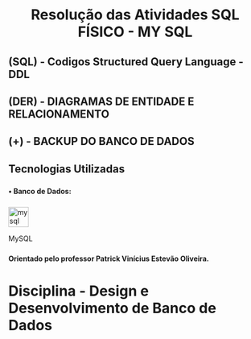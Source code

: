 <h1 align="center">Resolução das Atividades SQL FÍSICO - MY SQL</h1>

## (SQL) - Codigos Structured Query Language - DDL

## (DER) - DIAGRAMAS DE ENTIDADE E RELACIONAMENTO

## (+) - BACKUP DO BANCO DE DADOS

###

<h2 align="left">Tecnologias Utilizadas</h2>

###

<h4 align="left">• Banco de Dados:</h4>

###

<div align="left">
  <img src="https://cdn.jsdelivr.net/gh/devicons/devicon/icons/mysql/mysql-original.svg" height="40" alt="mysql logo" />
  <p>MySQL</p>
</div>

###

<h4 align="left"> Orientado pelo professor Patrick Vinícius Estevão Oliveira.</h4>

###

# Disciplina - Design e Desenvolvimento de Banco de Dados
